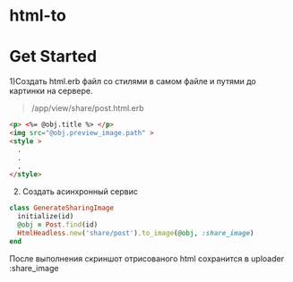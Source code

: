 # html-to
# Get Started

1)Создать html.erb файл со стилями в самом файле и путями до картинки на сервере.
> /app/view/share/post.html.erb
``` html
<p> <%= @obj.title %> </p>
<img src="@obj.preview_image.path" >
<style >
  .
  .
  .
</style>
```
2) Создать асинхронный сервис
``` ruby
class GenerateSharingImage
  initialize(id)
  @obj = Post.find(id)
  HtmlHeadless.new('share/post').to_image(@obj, :share_image)
end
```

После выполнения скриншот отрисованого html сохранится в uploader :share_image
